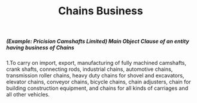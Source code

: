 ﻿---
title: "Chains Business"
weight: 308
layout: docs
---

##### (Example: Pricision Camshafts Limited) Main Object Clause of an entity having business of Chains


1.To carry on import, export, manufacturing of fully machined camshafts, crank shafts, connecting rods, industrial chains, automotive chains, transmission roller chains, heavy duty chains for shovel and excavators, elevator chains, conveyor chains, bicycle chains, chain adjusters, chain for building construction equipment, and chains for all kinds of carriages and all other vehicles.
